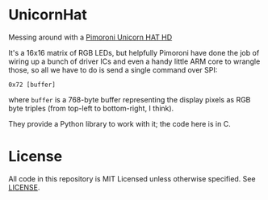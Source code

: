 # UnicornHat

Messing around with a [Pimoroni Unicorn HAT HD](https://shop.pimoroni.com/products/unicorn-hat-hd)

It's a 16x16 matrix of RGB LEDs, but helpfully Pimoroni have done the job of wiring up a bunch
of driver ICs and even a handy little ARM core to wrangle those, so all we have to do is send
a single command over SPI:

`0x72 [buffer]`

where `buffer` is a 768-byte buffer representing the display pixels as RGB byte triples (from
top-left to bottom-right, I think).

They provide a Python library to work with it; the code here is in C.

# License

All code in this repository is MIT Licensed unless otherwise specified. See [LICENSE](LICENSE).

